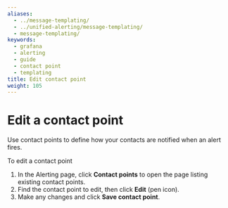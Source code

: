 ```yaml
---
aliases:
  - ../message-templating/
  - ../unified-alerting/message-templating/
  - message-templating/
keywords:
  - grafana
  - alerting
  - guide
  - contact point
  - templating
title: Edit contact point
weight: 105
---
```


# Edit a contact point

Use contact points to define how your contacts are notified when an alert fires.

To edit a contact point

1. In the Alerting page, click **Contact points** to open the page listing existing contact points.
1. Find the contact point to edit, then click **Edit** (pen icon).
1. Make any changes and click **Save contact point**.
